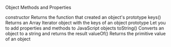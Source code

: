 Object Methods and Properties  

constructor 	Returns the function that created an object's prototype
keys() 		Returns an Array Iterator object with the keys of an object
prototype 	Let you to add properties and methods to JavaScript objects
toString() 	Converts an object to a string and returns the result
valueOf() 	Returns the primitive value of an object
